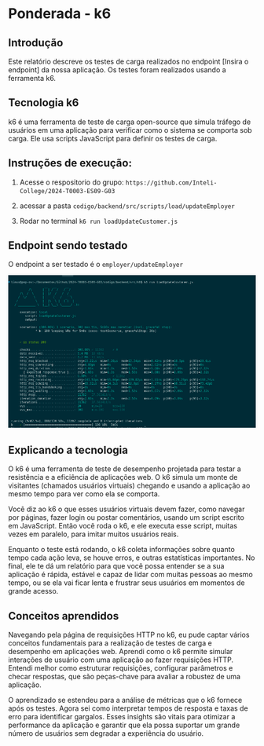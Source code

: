 # Ponderada - k6

## Introdução
Este relatório descreve os testes de carga realizados no endpoint [Insira o endpoint] da nossa aplicação. Os testes foram realizados usando a ferramenta k6.

## Tecnologia k6
k6 é uma ferramenta de teste de carga open-source que simula tráfego de usuários em uma aplicação para verificar como o sistema se comporta sob carga. Ele usa scripts JavaScript para definir os testes de carga.

## Instruções de execução:

1. Acesse o respositorio do grupo: ``` https://github.com/Inteli-College/2024-T0003-ES09-G03 ```

2. acessar a pasta ``` codigo/backend/src/scripts/load/updateEmployer ```

3. Rodar no terminal ``` k6 run loadUpdateCustomer.js ```

## Endpoint sendo testado

O endpoint a ser testado é o ``` employer/updateEmployer ```

<img src="./Captura de tela de 2024-03-22 09-58-13.png"> </img>

## Explicando a tecnologia

O k6 é uma ferramenta de teste de desempenho projetada para testar a resistência e a eficiência de aplicações web. O k6 simula um monte de visitantes (chamados usuários virtuais) chegando e usando a aplicação ao mesmo tempo para ver como ela se comporta.

Você diz ao k6 o que esses usuários virtuais devem fazer, como navegar por páginas, fazer login ou postar comentários, usando um script escrito em JavaScript. Então você roda o k6, e ele executa esse script, muitas vezes em paralelo, para imitar muitos usuários reais.

Enquanto o teste está rodando, o k6 coleta informações sobre quanto tempo cada ação leva, se houve erros, e outras estatísticas importantes. No final, ele te dá um relatório para que você possa entender se a sua aplicação é rápida, estável e capaz de lidar com muitas pessoas ao mesmo tempo, ou se ela vai ficar lenta e frustrar seus usuários em momentos de grande acesso.

## Conceitos aprendidos

Navegando pela página de requisições HTTP no k6, eu pude captar vários conceitos fundamentais para a realização de testes de carga e desempenho em aplicações web. Aprendi como o k6 permite simular interações de usuário com uma aplicação ao fazer requisições HTTP. Entendi melhor como estruturar requisições, configurar parâmetros e checar respostas, que são peças-chave para avaliar a robustez de uma aplicação.

O aprendizado se estendeu para a análise de métricas que o k6 fornece após os testes. Agora sei como interpretar tempos de resposta e taxas de erro para identificar gargalos. Esses insights são vitais para otimizar a performance da aplicação e garantir que ela possa suportar um grande número de usuários sem degradar a experiência do usuário.
